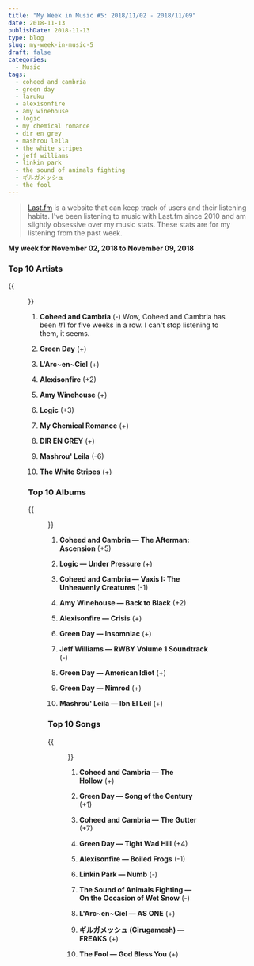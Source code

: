 ```yaml
---
title: "My Week in Music #5: 2018/11/02 - 2018/11/09"
date: 2018-11-13
publishDate: 2018-11-13
type: blog
slug: my-week-in-music-5
draft: false
categories:
  - Music
tags:
  - coheed and cambria
  - green day
  - laruku
  - alexisonfire
  - amy winehouse
  - logic
  - my chemical romance
  - dir en grey
  - mashrou leila
  - the white stripes
  - jeff williams
  - linkin park
  - the sound of animals fighting
  - ギルガメッシュ
  - the fool
---
```


> [Last.fm](https://last.fm/user/edelgrace) is a website that can keep track of users and their listening habits. I've been listening to music with Last.fm since 2010 and am slightly obsessive over my music stats. These stats are for my listening from the past week.

**My week for November 02, 2018 to November 09, 2018**

### Top 10 Artists

{{<figure src="https://res.cloudinary.com/dvozrk6m8/image/upload/v1541864676/top_artists_n4etvd.png" title="Top 10 Artists">}}

1. **Coheed and Cambria** (-)
Wow, Coheed and Cambria has been #1 for five weeks in a row. I can't stop listening to them, it seems.

2. **Green Day** (+)


3. **L'Arc~en~Ciel** (+)


4. **Alexisonfire** (+2)


5. **Amy Winehouse** (+)


6. **Logic** (+3)


7. **My Chemical Romance** (+)


8. **DIR EN GREY** (+)


9. **Mashrou' Leila** (-6)


10. **The White Stripes** (+)


### Top 10 Albums

{{<figure src="https://res.cloudinary.com/dvozrk6m8/image/upload/v1541864677/top_albums_xgldr6.png" title="Top 10 Albums">}}

1. **Coheed and Cambria — The Afterman: Ascension** (+5)


2. **Logic — Under Pressure** (+)


3. **Coheed and Cambria — Vaxis I: The Unheavenly Creatures** (-1)


4. **Amy Winehouse — Back to Black** (+2)


5. **Alexisonfire — Crisis** (+)


6. **Green Day — Insomniac** (+)


7. **Jeff Williams — RWBY Volume 1 Soundtrack** (-)


8. **Green Day — American Idiot** (+)


9. **Green Day — Nimrod** (+)


10. **Mashrou' Leila — Ibn El Leil** (+)


### Top 10 Songs

{{<figure src="https://res.cloudinary.com/dvozrk6m8/image/upload/v1541864678/top_tracks_chzzpw.png" title="Top 10 songs">}}

1. **Coheed and Cambria — The Hollow** (+)


2. **Green Day — Song of the Century** (+1)


3. **Coheed and Cambria — The Gutter** (+7)


4. **Green Day — Tight Wad Hill** (+4)


5. **Alexisonfire — Boiled Frogs** (-1)


6. **Linkin Park — Numb** (-)


7. **The Sound of Animals Fighting — On the Occasion of Wet Snow** (-)


8. **L'Arc~en~Ciel — AS ONE** (+)


9. **ギルガメッシュ (Girugamesh) — FREAKS** (+)


10. **The Fool — God Bless You** (+)

